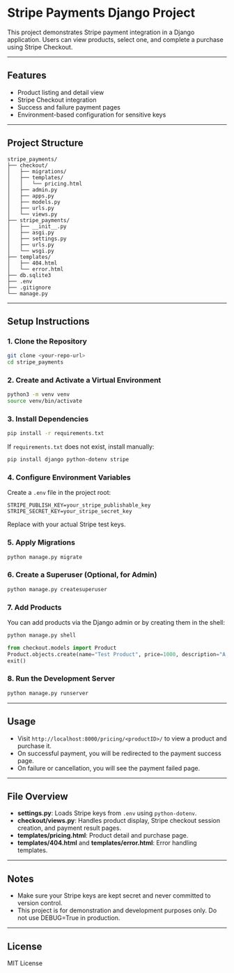 # Stripe Payments Django Project

This project demonstrates Stripe payment integration in a Django application. Users can view products, select one, and complete a purchase using Stripe Checkout.

---

## Features

- Product listing and detail view
- Stripe Checkout integration
- Success and failure payment pages
- Environment-based configuration for sensitive keys

---

## Project Structure

```
stripe_payments/
├── checkout/
│   ├── migrations/
│   ├── templates/
│   │   └── pricing.html
│   ├── admin.py
│   ├── apps.py
│   ├── models.py
│   ├── urls.py
│   └── views.py
├── stripe_payments/
│   ├── __init__.py
│   ├── asgi.py
│   ├── settings.py
│   ├── urls.py
│   └── wsgi.py
├── templates/
│   ├── 404.html
│   └── error.html
├── db.sqlite3
├── .env
├── .gitignore
└── manage.py
```

---

## Setup Instructions

### 1. Clone the Repository

```bash
git clone <your-repo-url>
cd stripe_payments
```

### 2. Create and Activate a Virtual Environment

```bash
python3 -m venv venv
source venv/bin/activate
```

### 3. Install Dependencies

```bash
pip install -r requirements.txt
```

If `requirements.txt` does not exist, install manually:

```bash
pip install django python-dotenv stripe
```

### 4. Configure Environment Variables

Create a `.env` file in the project root:

```
STRIPE_PUBLISH_KEY=your_stripe_publishable_key
STRIPE_SECRET_KEY=your_stripe_secret_key
```

Replace with your actual Stripe test keys.

### 5. Apply Migrations

```bash
python manage.py migrate
```

### 6. Create a Superuser (Optional, for Admin)

```bash
python manage.py createsuperuser
```

### 7. Add Products

You can add products via the Django admin or by creating them in the shell:

```bash
python manage.py shell
```
```python
from checkout.models import Product
Product.objects.create(name="Test Product", price=1000, description="A test product", image="https://via.placeholder.com/150")
exit()
```

### 8. Run the Development Server

```bash
python manage.py runserver
```

---

## Usage

- Visit `http://localhost:8000/pricing/<productID>/` to view a product and purchase it.
- On successful payment, you will be redirected to the payment success page.
- On failure or cancellation, you will see the payment failed page.

---

## File Overview

- **settings.py**: Loads Stripe keys from `.env` using `python-dotenv`.
- **checkout/views.py**: Handles product display, Stripe checkout session creation, and payment result pages.
- **templates/pricing.html**: Product detail and purchase page.
- **templates/404.html** and **templates/error.html**: Error handling templates.

---

## Notes

- Make sure your Stripe keys are kept secret and never committed to version control.
- This project is for demonstration and development purposes only. Do not use DEBUG=True in production.

---

## License

MIT License